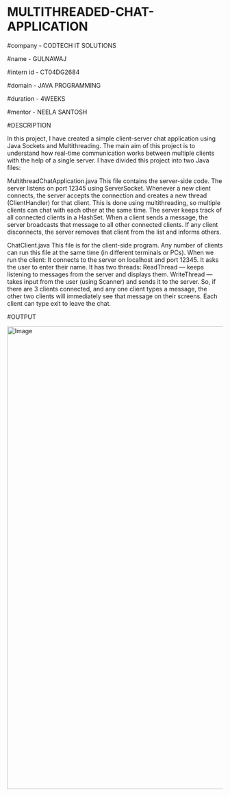 # MULTITHREADED-CHAT-APPLICATION

#company - CODTECH IT SOLUTIONS

#name - GULNAWAJ

#intern id - CT04DG2684

#domain - JAVA PROGRAMMING

#duration - 4WEEKS

#mentor - NEELA SANTOSH

#DESCRIPTION 

In this project, I have created a simple client-server chat application using Java Sockets and Multithreading.
The main aim of this project is to understand how real-time communication works between multiple clients with the help of a single server.
I have divided this project into two Java files:

MultithreadChatApplication.java
This file contains the server-side code.
The server listens on port 12345 using ServerSocket.
Whenever a new client connects, the server accepts the connection and creates a new thread (ClientHandler) for that client.
This is done using multithreading, so multiple clients can chat with each other at the same time.
The server keeps track of all connected clients in a HashSet.
When a client sends a message, the server broadcasts that message to all other connected clients.
If any client disconnects, the server removes that client from the list and informs others.

ChatClient.java
This file is for the client-side program.
Any number of clients can run this file at the same time (in different terminals or PCs).
When we run the client:
It connects to the server on localhost and port 12345.
It asks the user to enter their name.
It has two threads:
ReadThread — keeps listening to messages from the server and displays them.
WriteThread — takes input from the user (using Scanner) and sends it to the server.
So, if there are 3 clients connected, and any one client types a message, the other two clients will immediately see that message on their screens.
Each client can type exit to leave the chat.

#OUTPUT

<img width="1920" height="1080" alt="Image" src="https://github.com/user-attachments/assets/427589d8-f354-4358-a430-edb2f77de5a1" />


